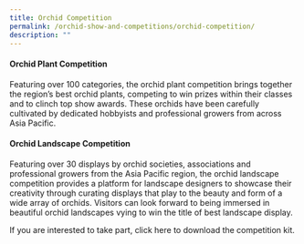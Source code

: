 ```yaml
---
title: Orchid Competition
permalink: /orchid-show-and-competitions/orchid-competition/
description: ""
---
```

#### Orchid Plant Competition
Featuring over 100 categories, the orchid plant competition brings together the region’s best orchid plants, competing to win prizes within their classes and to clinch top show awards. These orchids have been carefully cultivated by dedicated hobbyists and professional growers from across Asia Pacific.

#### Orchid Landscape Competition
Featuring over 30 displays by orchid societies, associations and professional growers from the Asia Pacific region, the orchid landscape competition provides a platform for landscape designers to showcase their creativity through curating displays that play to the beauty and form of a wide array of orchids. Visitors can look forward to being immersed in beautiful orchid landscapes vying to win the title of best landscape display.

If you are interested to take part, click here to download the competition kit.